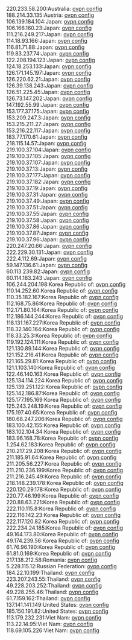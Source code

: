 220.233.58.200:Australia: [ovpn config](vpn/220_233_58_200.ovpn)  
188.214.33.135:Austria: [ovpn config](vpn/188_214_33_135.ovpn)  
106.139.184.104:Japan: [ovpn config](vpn/106_139_184_104.ovpn)  
106.166.160.23:Japan: [ovpn config](vpn/106_166_160_23.ovpn)  
111.216.249.217:Japan: [ovpn config](vpn/111_216_249_217.ovpn)  
114.18.93.166:Japan: [ovpn config](vpn/114_18_93_166.ovpn)  
116.81.71.88:Japan: [ovpn config](vpn/116_81_71_88.ovpn)  
119.83.237.74:Japan: [ovpn config](vpn/119_83_237_74.ovpn)  
122.208.194.123:Japan: [ovpn config](vpn/122_208_194_123.ovpn)  
124.18.253.133:Japan: [ovpn config](vpn/124_18_253_133.ovpn)  
126.171.145.197:Japan: [ovpn config](vpn/126_171_145_197.ovpn)  
126.220.62.21:Japan: [ovpn config](vpn/126_220_62_21.ovpn)  
126.39.138.243:Japan: [ovpn config](vpn/126_39_138_243.ovpn)  
126.51.225.45:Japan: [ovpn config](vpn/126_51_225_45.ovpn)  
126.73.147.202:Japan: [ovpn config](vpn/126_73_147_202.ovpn)  
147.192.55.99:Japan: [ovpn config](vpn/147_192_55_99.ovpn)  
153.177.37.175:Japan: [ovpn config](vpn/153_177_37_175.ovpn)  
153.209.247.3:Japan: [ovpn config](vpn/153_209_247_3.ovpn)  
153.215.211.27:Japan: [ovpn config](vpn/153_215_211_27.ovpn)  
153.216.22.117:Japan: [ovpn config](vpn/153_216_22_117.ovpn)  
183.77.170.61:Japan: [ovpn config](vpn/183_77_170_61.ovpn)  
218.115.14.57:Japan: [ovpn config](vpn/218_115_14_57.ovpn)  
219.100.37.104:Japan: [ovpn config](vpn/219_100_37_104.ovpn)  
219.100.37.105:Japan: [ovpn config](vpn/219_100_37_105.ovpn)  
219.100.37.107:Japan: [ovpn config](vpn/219_100_37_107.ovpn)  
219.100.37.13:Japan: [ovpn config](vpn/219_100_37_13.ovpn)  
219.100.37.177:Japan: [ovpn config](vpn/219_100_37_177.ovpn)  
219.100.37.182:Japan: [ovpn config](vpn/219_100_37_182.ovpn)  
219.100.37.19:Japan: [ovpn config](vpn/219_100_37_19.ovpn)  
219.100.37.31:Japan: [ovpn config](vpn/219_100_37_31.ovpn)  
219.100.37.49:Japan: [ovpn config](vpn/219_100_37_49.ovpn)  
219.100.37.51:Japan: [ovpn config](vpn/219_100_37_51.ovpn)  
219.100.37.55:Japan: [ovpn config](vpn/219_100_37_55.ovpn)  
219.100.37.58:Japan: [ovpn config](vpn/219_100_37_58.ovpn)  
219.100.37.86:Japan: [ovpn config](vpn/219_100_37_86.ovpn)  
219.100.37.87:Japan: [ovpn config](vpn/219_100_37_87.ovpn)  
219.100.37.96:Japan: [ovpn config](vpn/219_100_37_96.ovpn)  
220.247.20.66:Japan: [ovpn config](vpn/220_247_20_66.ovpn)  
222.229.30.131:Japan: [ovpn config](vpn/222_229_30_131.ovpn)  
222.4.112.69:Japan: [ovpn config](vpn/222_4_112_69.ovpn)  
59.147.136.61:Japan: [ovpn config](vpn/59_147_136_61.ovpn)  
60.113.239.82:Japan: [ovpn config](vpn/60_113_239_82.ovpn)  
60.114.183.243:Japan: [ovpn config](vpn/60_114_183_243.ovpn)  
106.244.204.198:Korea Republic of: [ovpn config](vpn/106_244_204_198.ovpn)  
110.14.252.60:Korea Republic of: [ovpn config](vpn/110_14_252_60.ovpn)  
110.35.182.167:Korea Republic of: [ovpn config](vpn/110_35_182_167.ovpn)  
112.168.75.86:Korea Republic of: [ovpn config](vpn/112_168_75_86.ovpn)  
112.171.80.164:Korea Republic of: [ovpn config](vpn/112_171_80_164.ovpn)  
112.186.144.244:Korea Republic of: [ovpn config](vpn/112_186_144_244.ovpn)  
118.131.167.227:Korea Republic of: [ovpn config](vpn/118_131_167_227.ovpn)  
118.32.140.164:Korea Republic of: [ovpn config](vpn/118_32_140_164.ovpn)  
118.33.25.3:Korea Republic of: [ovpn config](vpn/118_33_25_3.ovpn)  
119.192.124.111:Korea Republic of: [ovpn config](vpn/119_192_124_111.ovpn)  
121.130.89.144:Korea Republic of: [ovpn config](vpn/121_130_89_144.ovpn)  
121.152.216.41:Korea Republic of: [ovpn config](vpn/121_152_216_41.ovpn)  
121.165.29.81:Korea Republic of: [ovpn config](vpn/121_165_29_81.ovpn)  
121.1.103.140:Korea Republic of: [ovpn config](vpn/121_1_103_140.ovpn)  
122.46.140.163:Korea Republic of: [ovpn config](vpn/122_46_140_163.ovpn)  
125.134.114.224:Korea Republic of: [ovpn config](vpn/125_134_114_224.ovpn)  
125.139.251.122:Korea Republic of: [ovpn config](vpn/125_139_251_122.ovpn)  
125.142.186.87:Korea Republic of: [ovpn config](vpn/125_142_186_87.ovpn)  
125.177.195.169:Korea Republic of: [ovpn config](vpn/125_177_195_169.ovpn)  
125.243.248.19:Korea Republic of: [ovpn config](vpn/125_243_248_19.ovpn)  
175.197.40.65:Korea Republic of: [ovpn config](vpn/175_197_40_65.ovpn)  
180.68.247.206:Korea Republic of: [ovpn config](vpn/180_68_247_206.ovpn)  
183.100.42.155:Korea Republic of: [ovpn config](vpn/183_100_42_155.ovpn)  
183.102.104.34:Korea Republic of: [ovpn config](vpn/183_102_104_34.ovpn)  
183.96.168.78:Korea Republic of: [ovpn config](vpn/183_96_168_78.ovpn)  
1.254.62.183:Korea Republic of: [ovpn config](vpn/1_254_62_183.ovpn)  
210.217.29.208:Korea Republic of: [ovpn config](vpn/210_217_29_208.ovpn)  
211.185.91.64:Korea Republic of: [ovpn config](vpn/211_185_91_64.ovpn)  
211.205.56.227:Korea Republic of: [ovpn config](vpn/211_205_56_227.ovpn)  
211.210.236.199:Korea Republic of: [ovpn config](vpn/211_210_236_199.ovpn)  
211.216.245.49:Korea Republic of: [ovpn config](vpn/211_216_245_49.ovpn)  
218.148.239.178:Korea Republic of: [ovpn config](vpn/218_148_239_178.ovpn)  
220.120.29.178:Korea Republic of: [ovpn config](vpn/220_120_29_178.ovpn)  
220.77.46.199:Korea Republic of: [ovpn config](vpn/220_77_46_199.ovpn)  
220.88.63.221:Korea Republic of: [ovpn config](vpn/220_88_63_221.ovpn)  
222.110.115.8:Korea Republic of: [ovpn config](vpn/222_110_115_8.ovpn)  
222.116.142.23:Korea Republic of: [ovpn config](vpn/222_116_142_23.ovpn)  
222.117.120.82:Korea Republic of: [ovpn config](vpn/222_117_120_82.ovpn)  
222.234.24.185:Korea Republic of: [ovpn config](vpn/222_234_24_185.ovpn)  
49.164.173.80:Korea Republic of: [ovpn config](vpn/49_164_173_80.ovpn)  
49.174.239.56:Korea Republic of: [ovpn config](vpn/49_174_239_56.ovpn)  
61.76.96.190:Korea Republic of: [ovpn config](vpn/61_76_96_190.ovpn)  
61.81.0.169:Korea Republic of: [ovpn config](vpn/61_81_0_169.ovpn)  
217.138.212.58:Romania: [ovpn config](vpn/217_138_212_58.ovpn)  
5.228.115.12:Russian Federation: [ovpn config](vpn/5_228_115_12.ovpn)  
184.22.10.199:Thailand: [ovpn config](vpn/184_22_10_199.ovpn)  
223.207.243.55:Thailand: [ovpn config](vpn/223_207_243_55.ovpn)  
49.228.203.252:Thailand: [ovpn config](vpn/49_228_203_252.ovpn)  
49.228.255.46:Thailand: [ovpn config](vpn/49_228_255_46.ovpn)  
61.7.159.162:Thailand: [ovpn config](vpn/61_7_159_162.ovpn)  
137.141.141.149:United States: [ovpn config](vpn/137_141_141_149.ovpn)  
185.150.191.82:United States: [ovpn config](vpn/185_150_191_82.ovpn)  
113.179.232.231:Viet Nam: [ovpn config](vpn/113_179_232_231.ovpn)  
113.22.14.95:Viet Nam: [ovpn config](vpn/113_22_14_95.ovpn)  
118.69.105.226:Viet Nam: [ovpn config](vpn/118_69_105_226.ovpn)  

